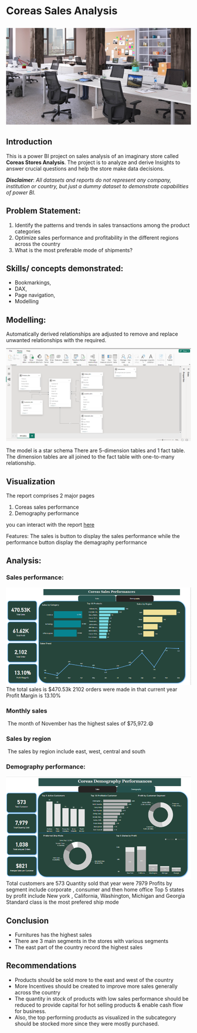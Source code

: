 # Coreas Sales Analysis

![](intro_image.jpg)
---

## Introduction

This is a power BI project on sales analysis of an imaginary store called **Coreas Stores Analysis**. 
The project is to analyze and derive Insights to answer crucial questions and help the store make data decisions.

_**Disclaimer**_: _All datasets and reports do not represent any company, institution or country, but just a dummy dataset to demonstrate capabilities of power BI._

## Problem Statement:
1.	Identify the patterns and trends in sales transactions among the product categories
2.	Optimize sales performance and profitability in the different regions across the country
3.	What is the most preferable mode of shipments?

## Skills/ concepts demonstrated:
- Bookmarkings,
-  DAX,
-  Page navigation,
-  Modelling

 ## Modelling:
 Automatically derived relationships are adjusted to remove and replace unwanted relationships with the required.

![](Modelling.png)

The model is a star schema
There are 5-dimension tables and 1 fact table. The dimension tables are all joined to the fact table with one-to-many relationship. 

## Visualization
The report comprises 2 major pages
1.	Coreas sales performance
2.	Demography performance

you can interact with the report [here](https://app.powerbi.com/groups/me/reports/4dfa8df7-c7c0-407d-8add-0e005665f3df/ReportSection46e6db90e580d907e480?experience=power-bi)

Features:
The sales is button to display the sales performance while the performance button display the demagraphy performance 

## Analysis:
### Sales performance: 
![](Dashboard_1.png)
The total sales is $470.53k
2102 orders were made in that current year
Profit Margin is 13.10%

### Monthly sales
![]()
The month of November has the highest sales of $75,972.😄

### Sales by region
![]()
The sales by region include east, west, central and south

### Demography performance:
![](Dashboard_2.png)
Total customers are 573
Quantity sold that year were 7979
Profits by segment include corporate , consumer and then home office
Top 5 states by profit include New york , California, Washington, Michigan and Georgia
Standard class is the most prefered ship mode

## Conclusion 
- Furnitures has the highest sales 
- There are 3 main segments in the stores with various segments
- The east part of the country record the highest sales
 
## Recommendations
- Products should be sold more to the east and west of the country
- More Incentives should be created to improve more sales generally across the country
- The quantity in stock of products with low sales performance should be reduced to provide capital for hot selling products & enable cash flow for business.
- Also, the top performing products as visualized in the subcategory should be stocked more since they were mostly purchased.
  


 

